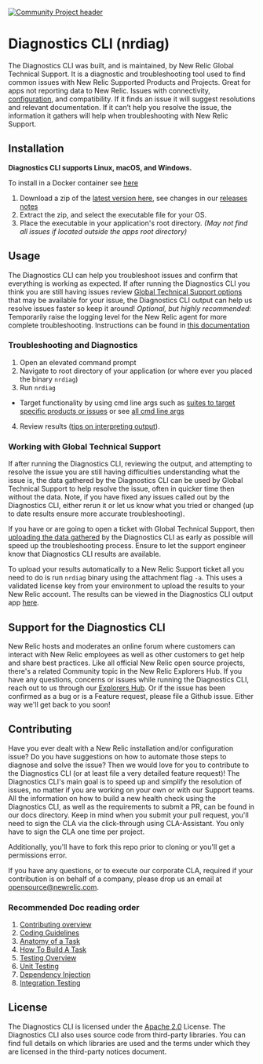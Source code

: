 [![Community Project header](https://github.com/newrelic/opensource-website/raw/master/src/images/categories/Community_Project.png)](https://opensource.newrelic.com/oss-category/#community-project)

# Diagnostics CLI (nrdiag)

The Diagnostics CLI was built, and is maintained, by New Relic Global Technical Support.
It is a diagnostic and troubleshooting tool used to find common issues with New Relic Supported Products and Projects. Great for apps not reporting data to New Relic. Issues with connectivity, [configuration](https://docs.newrelic.com/docs/using-new-relic/cross-product-functions/troubleshooting/new-relic-diagnostics#h2-validate-your-config-file-settings), and compatibility. If it finds an issue it will suggest resolutions and relevant documentation. If it can’t help you resolve the issue, the information it gathers will help when troubleshooting with New Relic Support.

## Installation

**Diagnostics CLI  supports Linux, macOS, and Windows.**

To install in a Docker container see [here](https://docs.newrelic.com/docs/using-new-relic/cross-product-functions/diagnostics-cli-nrdiag/run-diagnostics-cli-nrdiag/#docker)

1. Download a zip of the [latest version here](http://download.newrelic.com/nrdiag/nrdiag_latest.zip), see changes in our [releases notes](https://docs.newrelic.com/docs/release-notes/diagnostics-release-notes/diagnostics-cli-release-notes/)
2. Extract the zip, and select the executable file for your OS.
3. Place the executable in your application's root directory. *(May not find all issues if located outside the apps root directory)*



## Usage
The Diagnostics CLI can help you troubleshoot issues and confirm that everything is working as expected. If after running the Diagnostics CLI you think you are still having issues review [Global Technical Support options](https://docs.newrelic.com/docs/licenses/license-information/general-usage-licenses/global-technical-support-offerings) that may be available for your issue, the Diagnostics CLI output can help us resolve issues faster so keep it around!
*Optional, but highly recommended*: Temporarily raise the logging level for the New Relic agent for more complete troubleshooting. Instructions can be found in [this documentation](https://docs.newrelic.com/docs/using-new-relic/cross-product-functions/troubleshooting/generate-new-relic-agent-logs-troubleshooting)

 ### Troubleshooting and Diagnostics
 1. Open an elevated command prompt
 2. Navigate to root directory of your application (or where ever you placed the binary `nrdiag`)
 3. Run `nrdiag`
   * Target functionality by using cmd line args such as [suites to target specific products or issues](https://docs.newrelic.com/docs/using-new-relic/cross-product-functions/troubleshooting/new-relic-diagnostics#task-suites) or see [all cmd line args](https://docs.newrelic.com/docs/using-new-relic/cross-product-functions/troubleshooting/new-relic-diagnostics#cli-options)
4. Review results ([tips on interpreting output](https://docs.newrelic.com/docs/using-new-relic/cross-product-functions/troubleshooting/new-relic-diagnostics#interpret-output)).

### Working with Global Technical Support
If after running the Diagnostics CLI, reviewing the output, and attempting to resolve the issue you are still having difficulties understanding what the issue is, the data gathered by the Diagnostics CLI can be used by Global Technical Support to help resolve the issue, often in quicker time then without the data. Note, if you have fixed any issues called out by the Diagnostics CLI, either rerun it or let us know what you tried or changed (up to date results ensure more accurate troubleshooting).


If you have or are going to open a ticket with Global Technical Support, then [uploading the data gathered](https://docs.newrelic.com/docs/new-relic-solutions/solve-common-issues/diagnostics-cli-nrdiag/run-diagnostics-cli-nrdiag#attach-account-results) by the Diagnostics CLI as early as possible will speed up the troubleshooting process. Ensure to let the support engineer know that Diagnostics CLI results are available. 

To upload your results automatically to a New Relic Support ticket all you need to do is run `nrdiag` binary using the attachment flag `-a`. This uses a validated license key from your environment to upload the results to your New Relic account. The results can be viewed in the Diagnostics CLI output app [here](https://one.newrelic.com/diagnostics-cli-output).



## Support for the Diagnostics CLI

New Relic hosts and moderates an online forum where customers can interact with New Relic employees as well as other customers to get help and share best practices. Like all official New Relic open source projects, there's a related Community topic in the New Relic Explorers Hub. If you have any questions, concerns or issues while running the Diagnostics CLI, reach out to us through our [Explorers Hub](https://discuss.newrelic.com/t/new-relic-diagnostic-aka-nr-diag/118819). Or if the issue has been confirmed as a bug or is a Feature request, please file a Github issue. Either way we'll get back to you soon!

## Contributing
Have you ever dealt with a New Relic installation and/or configuration issue? Do you have suggestions on how to automate those steps to diagnose and solve the issue? Then we would love for you to contribute to the Diagnostics CLI (or at least file a very detailed feature request)! The Diagnostics CLI's main goal is to speed up and simplify the resolution of issues, no matter if you are working on your own or with our Support teams.
All the information on how to build a new health check using the Diagnostics CLI, as well as the requirements to submit a PR, can be found in our docs directory. Keep in mind when you submit your pull request, you'll need to sign the CLA via the click-through using CLA-Assistant. You only have to sign the CLA one time per project.

Additionally, you'll have to fork this repo prior to cloning or you'll get a permissions error.

If you have any questions, or to execute our corporate CLA, required if your contribution is on behalf of a company, please drop us an email at opensource@newrelic.com.

### Recommended Doc reading order

1. [Contributing overview](./docs/Contributing.md)
2. [Coding Guidelines](./docs/Coding-Guidelines.md)
3. [Anatomy of a Task](./docs/Anatomy-of-a-Task.md)
4. [How To Build A Task](./docs/How-To-Build-A-Task.md)
5. [Testing Overview](./docs/Testing-Overview.md)
6. [Unit Testing](./docs/Unit-Testing.md)
7. [Dependency Injection](./docs/Dependency-Injection.md)
8. [Integration Testing](./docs/Integration-Testing.md)

## License

The Diagnostics CLI is licensed under the [Apache 2.0](http://apache.org/licenses/LICENSE-2.0.txt) License.
The Diagnostics CLI also uses source code from third-party libraries. You can find full details on which libraries are used and the terms under which they are licensed in the third-party notices document.
